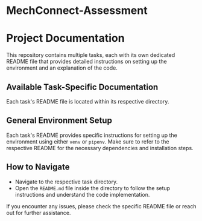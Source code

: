 # MechConnect-Assessment

# Project Documentation

This repository contains multiple tasks, each with its own dedicated README file that provides detailed instructions on setting up the environment and an explanation of the code.

## Available Task-Specific Documentation

Each task's README file is located within its respective directory.

## General Environment Setup

Each task's README provides specific instructions for setting up the environment using either `venv` or `pipenv`. Make sure to refer to the respective README for the necessary dependencies and installation steps.

## How to Navigate

- Navigate to the respective task directory.
- Open the `README.md` file inside the directory to follow the setup instructions and understand the code implementation.

If you encounter any issues, please check the specific README file or reach out for further assistance.
